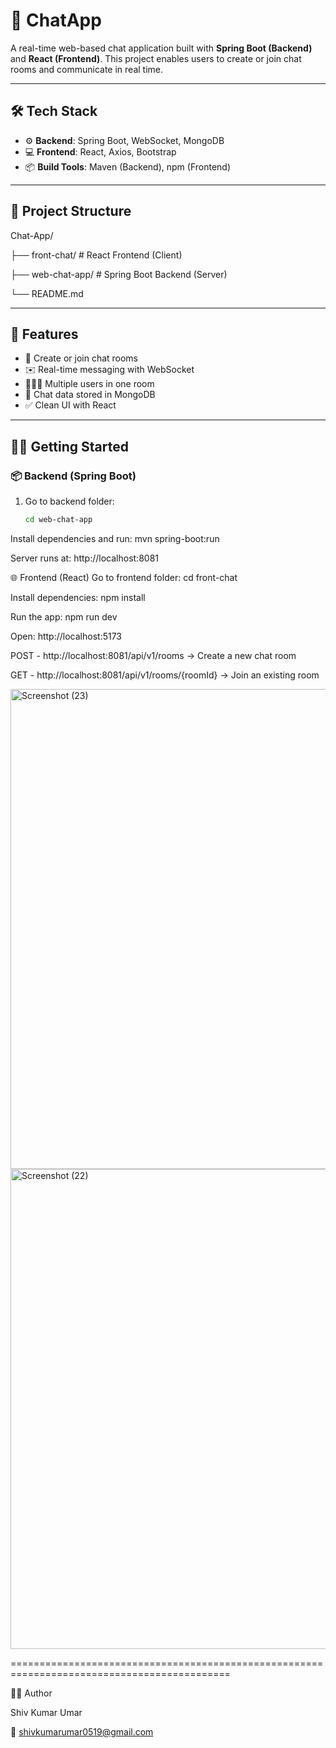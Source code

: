 # 💬 ChatApp

A real-time web-based chat application built with **Spring Boot (Backend)** and **React (Frontend)**. This project enables users to create or join chat rooms and communicate in real time.

---

## 🛠 Tech Stack

- ⚙️ **Backend**: Spring Boot, WebSocket, MongoDB  
- 💻 **Frontend**: React, Axios, Bootstrap  
- 📦 **Build Tools**: Maven (Backend), npm (Frontend)

---

## 📁 Project Structure

Chat-App/

├── front-chat/ # React Frontend (Client)

├── web-chat-app/ # Spring Boot Backend (Server)

└── README.md


---

## 🚀 Features

- 🔐 Create or join chat rooms  
- ✉️ Real-time messaging with WebSocket  
- 🧑‍🤝‍🧑 Multiple users in one room  
- 💾 Chat data stored in MongoDB  
- ✅ Clean UI with React

---

## 🧑‍💻 Getting Started

### 📦 Backend (Spring Boot)

1. Go to backend folder:
   ```bash
   cd web-chat-app


Install dependencies and run:
mvn spring-boot:run


Server runs at:
http://localhost:8081


🌐 Frontend (React)
Go to frontend folder:
cd front-chat

Install dependencies:
npm install

Run the app:
npm run dev

Open:
http://localhost:5173


POST - http://localhost:8081/api/v1/rooms → Create a new chat room

GET - http://localhost:8081/api/v1/rooms/{roomId} → Join an existing room


<img width="1366" height="768" alt="Screenshot (23)" src="https://github.com/user-attachments/assets/01050ef9-4fbc-40aa-847d-5ce4e8728e46" />


<img width="1366" height="768" alt="Screenshot (22)" src="https://github.com/user-attachments/assets/7356e5df-8e20-4c39-8e4a-b10fa5bb1935" />

============================================================================================

🙋‍♂️ Author

Shiv Kumar Umar

📧 shivkumarumar0519@gmail.com
